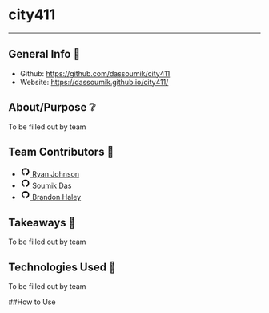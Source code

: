 # city411 
---
## General Info 📖
* Github: https://github.com/dassoumik/city411
* Website: https://dassoumik.github.io/city411/

## About/Purpose ❔
To be filled out by team

## Team Contributors 💎
* <img src="./images/md/github.png" alt="github logo" width="20"/>[ Ryan Johnson ]()
* <img src="./images/md/github.png" alt="github logo" width="20"/>[ Soumik Das ](https://github.com/dassoumik)
* <img src="./images/md/github.png" alt="github logo" width="20"/>[ Brandon Haley ](https://github.com/Kyle7286)
    
## Takeaways 🥡
To be filled out by team

## Technologies Used 📡
To be filled out by team

##How to Use




